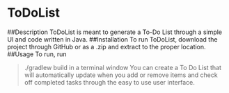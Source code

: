 # ToDoList
##Description
ToDoList is meant to generate a To-Do List through a simple UI and code written in Java.
##Installation
To run ToDoList, download the project through GitHub or as a .zip and extract to the proper location.
##Usage
To run, run
> ./gradlew build
in a terminal window
You can create a To Do List that will automatically update when you add or remove items and check off completed tasks through the easy to use user interface.
